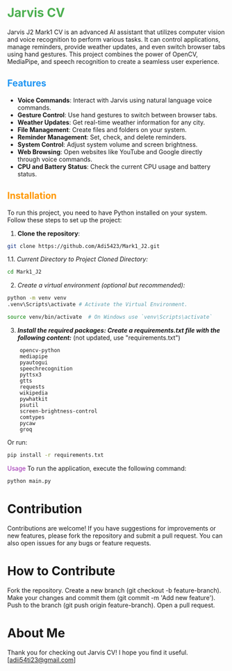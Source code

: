 # <span style="color: #4CAF50;">Jarvis CV</span>

Jarvis J2 Mark1 CV is an advanced AI assistant that utilizes computer vision and voice recognition to perform various tasks. It can control applications, manage reminders, provide weather updates, and even switch browser tabs using hand gestures. This project combines the power of OpenCV, MediaPipe, and speech recognition to create a seamless user experience.

## <span style="color: #2196F3;">Features</span>

- **Voice Commands**: Interact with Jarvis using natural language voice commands.
- **Gesture Control**: Use hand gestures to switch between browser tabs.
- **Weather Updates**: Get real-time weather information for any city.
- **File Management**: Create files and folders on your system.
- **Reminder Management**: Set, check, and delete reminders.
- **System Control**: Adjust system volume and screen brightness.
- **Web Browsing**: Open websites like YouTube and Google directly through voice commands.
- **CPU and Battery Status**: Check the current CPU usage and battery status.

## <span style="color: #FF9800;">Installation</span>

To run this project, you need to have Python installed on your system. Follow these steps to set up the project:

1. **Clone the repository**:
```bash
git clone https://github.com/Adi5423/Mark1_J2.git
```
1.1. *Current Directory to Project Cloned Directory:*

```bash
cd Mark1_J2
```

2. *Create a virtual environment (optional but recommended):*
```bash
python -m venv venv
.venv\Scripts\activate # Activate the Virtual Environment.
```
```bash
source venv/bin/activate  # On Windows use `venv\Scripts\activate`
```
3. ***Install the required packages: Create a requirements.txt file with the following content:*** (not updated, use "requirements.txt")

```plaintext
    opencv-python
    mediapipe
    pyautogui
    speechrecognition
    pyttsx3
    gtts
    requests
    wikipedia
    pywhatkit
    psutil
    screen-brightness-control
    comtypes
    pycaw
    groq
```

Or run:
```bash
pip install -r requirements.txt
```

<span style="color: #9C27B0;">Usage</span>
To run the application, execute the following command:

```bash
python main.py
```

# Contribution
Contributions are welcome! If you have suggestions for improvements or new features, please fork the repository and submit a pull request. You can also open issues for any bugs or feature requests.

# How to Contribute
Fork the repository.
Create a new branch (git checkout -b feature-branch).
Make your changes and commit them (git commit -m 'Add new feature').
Push to the branch (git push origin feature-branch).
Open a pull request.

# About Me


Thank you for checking out Jarvis CV! I hope you find it useful. [adii54ti23@gmail.com]